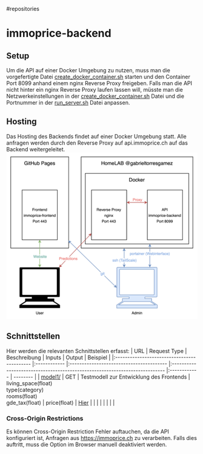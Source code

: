 #repositories 
# immoprice-backend
## Setup
Um die API auf einer Docker Umgebung zu nutzen, muss man die vorgefertigte Datei [create_docker_container.sh](https://github.com/Immobilienrechner-Challenge/immoprice-backend/blob/main/create_docker_container.sh) starten und den Container Port 8099 anhand einem nginx Reverse Proxy freigeben. Falls man die API nicht hinter ein nginx Reverse Proxy laufen lassen will, müsste man die Netzwerkeinstellungen in der [create_docker_container.sh](https://github.com/Immobilienrechner-Challenge/immoprice-backend/blob/main/create_docker_container.sh) Datei und die Portnummer in der [run_server.sh](https://github.com/Immobilienrechner-Challenge/immoprice-backend/blob/main/run_server.sh) Datei anpassen.
## Hosting
Das Hosting des Backends findet auf einer Docker Umgebung statt. Alle anfragen werden durch den Reverse Proxy auf api.immoprice.ch auf das Backend weitergeleitet. 
![Immoprice Hosting](Setup.png)
## Schnittstellen
Hier werden die relevanten Schnittstellen erfasst:
| URL                                         | Request Type | Beschreibung                             | Inputs                                                                      | Output       | Beispiel |
|:------------------------------------------- |:------------ |:---------------------------------------- |:--------------------------------------------------------------------------- |:------------ | -------- |
| [model1/](https://api.immoprice.ch/model1/) | GET          | Testmodell zur Entwicklung des Frontends | living_space(float) <br> type(category)<br> rooms(float)<br> gde_tax(float) | price(float) | [Hier](http://api.immoprice.ch/model1/?living_space=105&type=flat&rooms=5.5&gde_tax=4)         |
|                                             |              |                                          |                                                                             |              |          |
### Cross-Origin Restrictions
Es können Cross-Origin Restriction Fehler auftauchen, da die API konfiguriert ist, Anfragen aus https://immoprice.ch zu verarbeiten. Falls dies auftritt, muss die Option im Browser manuell deaktiviert werden.